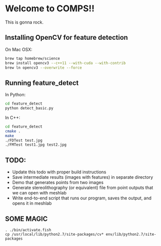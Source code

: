 # Welcome to COMPS!!

This is gonna rock.

## Installing OpenCV for feature detection

On Mac OSX:
```bash
brew tap homebrew/science
brew install opencv3 --c++11 --with-cuda --with-contrib
brew ln opencv3 --overwrite --force
```

## Running feature_detect
In Python:
```bash
cd feature_detect
python detect_basic.py
```

In C++:
```bash
cd feature_detect
cmake .
make
./FDTest test.jpg
./FMTest test1.jpg test2.jpg
```

## TODO:
- Update this todo with proper build instructions
- Save intermediate results (images with features) in separate directory
- Demo that generates points from two images
- Generate stereolithography (or equivalent) file from point outputs that we can open with meshlab
- Write end-to-end script that runs our program, saves the output, and opens it in meshlab

## SOME MAGIC
    
    . ./bin/activate.fish
    cp /usr/local/lib/python2.7/site-packages/cv* env/lib/python2.7/site-packages
    
